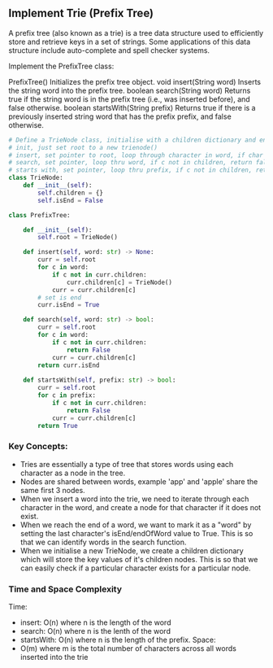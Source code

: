 ## Implement Trie (Prefix Tree)
A prefix tree (also known as a trie) is a tree data structure used to efficiently store and retrieve keys in a set of strings. Some applications of this data structure include auto-complete and spell checker systems.

Implement the PrefixTree class:

PrefixTree() Initializes the prefix tree object.
void insert(String word) Inserts the string word into the prefix tree.
boolean search(String word) Returns true if the string word is in the prefix tree (i.e., was inserted before), and false otherwise.
boolean startsWith(String prefix) Returns true if there is a previously inserted string word that has the prefix prefix, and false otherwise.

```python
# Define a TrieNode class, initialise with a children dictionary and endOfWord boolean as false
# init, just set root to a new trienode()
# insert, set pointer to root, loop through character in word, if char not in current.children, create a trienode. Move the pointer. When out of loop set end of word bool
# search, set pointer, loop thru word, if c not in children, return false, if finish loop, return end of word bool
# starts with, set pointer, loop thru prefix, if c not in children, return false, move pointer, if finish return true
class TrieNode:
    def __init__(self):
        self.children = {}
        self.isEnd = False

class PrefixTree:

    def __init__(self):
        self.root = TrieNode()

    def insert(self, word: str) -> None:
        curr = self.root
        for c in word:
            if c not in curr.children:
                curr.children[c] = TrieNode()
            curr = curr.children[c]
        # set is end
        curr.isEnd = True

    def search(self, word: str) -> bool:
        curr = self.root
        for c in word:
            if c not in curr.children:
                return False
            curr = curr.children[c]
        return curr.isEnd
        
    def startsWith(self, prefix: str) -> bool:
        curr = self.root
        for c in prefix:
            if c not in curr.children:
                return False
            curr = curr.children[c]
        return True
```

### Key Concepts:
- Tries are essentially a type of tree that stores words using each character as a node in the tree. 
- Nodes are shared between words, example 'app' and 'apple' share the same first 3 nodes. 
- When we insert a word into the trie, we need to iterate through each character in the word, and create a node for that character if it does not exist. 
- When we reach the end of a word, we want to mark it as a "word" by setting the last character's isEnd/endOfWord value to True. This is so that we can identify words in the search function. 
- When we initialise a new TrieNode, we create a children dictionary which will store the key values of it's children nodes. This is so that we can easily check if a particular character exists for a particular node. 

### Time and Space Complexity
Time:
- insert: O(n) where n is the length of the word
- search: O(n) where n is the lenth of the word
- startsWith: O(n) where n is the length of the prefix. 
Space: 
- O(m) where m is the total number of characters across all words inserted into the trie